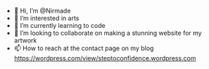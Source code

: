 - 👋 Hi, I’m @Nirmade
- 👀 I’m interested in arts
- 🌱 I’m currently learning to code
- 💞️ I’m looking to collaborate on making a stunning website for my artwork
- 📫 How to reach at the contact page on my blog https://wordpress.com/view/steptoconfidence.wordpress.com

<!---
Nirmade/Nirmade is a ✨ special ✨ repository because its `README.md` (this file) appears on your GitHub profile.
You can click the Preview link to take a look at your changes.
--->
